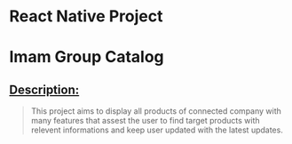 # React Native Project

# Imam Group Catalog

## <u>Description:</u>

> This project aims to display all products of connected company with many features that assest the user to find target products with relevent informations and keep user updated with the latest updates.

